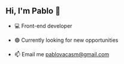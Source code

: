 ## Hi, I'm Pablo 👋

- 💻 Front-end developer  

- 🟢 Currently looking for new opportunities  

- 📫 Email me pablovacasm@gmail.com 

